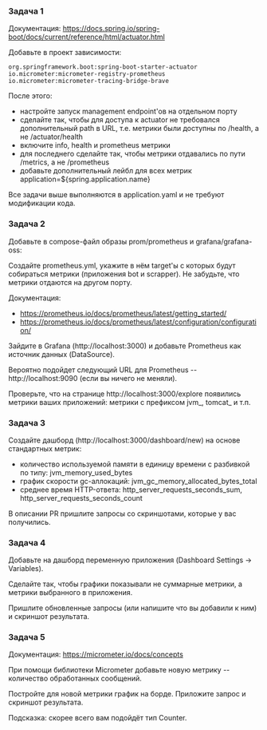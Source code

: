 ### Задача 1
Документация: https://docs.spring.io/spring-boot/docs/current/reference/html/actuator.html

Добавьте в проект зависимости:
    
    org.springframework.boot:spring-boot-starter-actuator
    io.micrometer:micrometer-registry-prometheus
    io.micrometer:micrometer-tracing-bridge-brave


После этого:
* настройте запуск management endpoint'ов на отдельном порту
* сделайте так, чтобы для доступа к actuator не требовался дополнительный path в URL, т.е. метрики были доступны по /health, а не /actuator/health
* включите info, health и prometheus метрики
* для последнего сделайте так, чтобы метрики отдавались по пути /metrics, а не /prometheus
* добавьте дополнительный лейбл для всех метрик application=${spring.application.name}


Все задачи выше выполняются в application.yaml и не требуют модификации кода.



### Задача 2
Добавьте в compose-файл образы prom/prometheus и grafana/grafana-oss:

Создайте prometheus.yml, укажите в нём target'ы с которых будут собираться метрики (приложения bot и scrapper). Не забудьте, что метрики отдаются на другом порту.

Документация:
* https://prometheus.io/docs/prometheus/latest/getting_started/
* https://prometheus.io/docs/prometheus/latest/configuration/configuration/

Зайдите в Grafana (http://localhost:3000) и добавьте Prometheus как источник данных (DataSource).

Вероятно подойдет следующий URL для Prometheus -- http://localhost:9090 (если вы ничего не меняли).

Проверьте, что на странице http://localhost:3000/explore появились метрики ваших приложений: метрики с префиксом jvm_, tomcat_ и т.п.



### Задача 3
Создайте дашборд (http://localhost:3000/dashboard/new) на основе стандартных метрик:

* количество используемой памяти в единицу времени с разбивкой по типу: jvm_memory_used_bytes
* график скорости gc-аллокаций: jvm_gc_memory_allocated_bytes_total
* среднее время HTTP-ответа: http_server_requests_seconds_sum, http_server_requests_seconds_count

В описании PR пришлите запросы со скриншотами, которые у вас получились.



### Задача 4
Добавьте на дашборд переменную приложения (Dashboard Settings -> Variables).

Сделайте так, чтобы графики показывали не суммарные метрики, а метрики выбранного в приложения.

Пришлите обновленные запросы (или напишите что вы добавили к ним) и скриншот результата.



### Задача 5
Документация: https://micrometer.io/docs/concepts

При помощи библиотеки Micrometer добавьте новую метрику -- количество обработанных сообщений.

Постройте для новой метрики график на борде. Приложите запрос и скриншот результата.

Подсказка: скорее всего вам подойдёт тип Counter.
